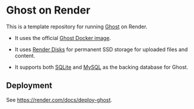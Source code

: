 # Ghost on Render

This is a template repository for running [Ghost](https://ghost.org) on Render.

* It uses the official [Ghost Docker image](https://hub.docker.com/_/ghost).

* It uses [Render Disks](https://render.com/docs/disks) for permanent SSD storage for uploaded files and content.

* It supports both [SQLite](https://www.sqlite.org/index.html) and [MySQL](https://render.com/docs/deploy-mysql) as the backing database for Ghost.

## Deployment

See https://render.com/docs/deploy-ghost.
